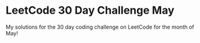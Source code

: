# LeetCode 30 Day Challenge May
 My solutions for the 30 day coding challenge on LeetCode for the month of May!
